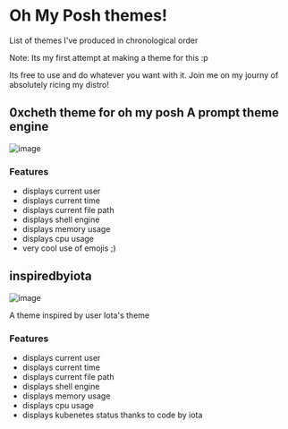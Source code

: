 <H1>Oh My Posh themes!</H1>
<p>List of themes I've produced in chronological order</p>
<p>Note: Its my first attempt at making a theme for this :p</p>
<p>Its free to use and do whatever you want with it. Join me on my journy of absolutely ricing my distro! </p>

<H2>0xcheth theme for oh my posh A prompt theme engine</H2>

![image](https://github.com/user-attachments/assets/a4718205-222d-40e0-95b2-aa0e4f7b1819)


<H3>Features</H3>

<ul>
  <li>displays current user</li>
  <li>displays current time</li>
  <li>displays current file path</li>
  <li>displays shell engine</li>
  <li>displays memory usage</li>
  <li>displays cpu usage</li>
  <li>very cool use of emojis ;)</li>
</ul>

<H2>inspiredbyiota</H2>

![image](https://github.com/user-attachments/assets/aa4b4a90-bd2a-4fc5-9647-6fec4ee9ee91)

<p>A theme inspired by user Iota's theme</p>

<H3>Features</H3>
<ul>
  <li>displays current user</li>
  <li>displays current time</li>
  <li>displays current file path</li>
  <li>displays shell engine</li>
  <li>displays memory usage</li>
  <li>displays cpu usage</li>
  <li>displays kubenetes status thanks to code by iota</li>
</ul>
